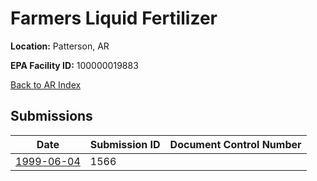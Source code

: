 # Farmers Liquid Fertilizer

**Location:** Patterson, AR

**EPA Facility ID:** 100000019883

[Back to AR Index](../../index.md)

## Submissions

| Date | Submission ID | Document Control Number |
|------|--------------|-------------------------|
| [1999-06-04](submissions/1566.md) | 1566 |  |
